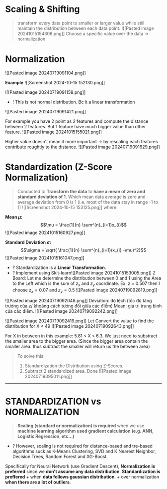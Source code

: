 # Scaling & Shifting
> transform every data point to smaller or larger value while still maintain the distribution between each data point.
![[Pasted image 20241015154308.png]]
>Choose a specific value over the data -> normalization 


# Normalization
![[Pasted image 20240719091104.png]]

**Example**
![[Screenshot 2024-10-15 152130.png]]





![[Pasted image 20240719091158.png]]
+ ! This is not normal distribution. Bc it a linear transformation

![[Pasted image 20240719091421.png]]

For example you have 2 point as 2 features and compute the distance between 2 features. But 1 feature have much bigger value than other feature. 
![[Pasted image 20241015155021.png]]

Higher value doesn't mean it more important -> by rescaling each features contribute roughtly to the distance.
![[Pasted image 20240719091629.png]]

# Standardization (Z-Score Normalization)
> Conducted to **Transform the data** to **have a mean of zero and standard deviation of 1**. Which mean data average is zero and average deviation from 0 is 1 (i.e. most of the data stay in range -1 to 1) ![[Screenshot 2024-10-15 153125.png]]
> where:
 
**Mean $\mu$:** $$\mu = \frac{1}{n} \sum^{n}_{i=1}x_{i}$$![[Pasted image 20241015160927.png]]

**Standard Deviation $\sigma$:**$$\sigma = \sqrt{ \frac{1}{n} \sum^{n}_{i=1}(x_{i} -\mu)^2}$$
![[Pasted image 20241015161047.png]]


+ ? Standardization is a **Linear Transformation**.
+ ? Implement using Skit-learn![[Pasted image 20241015153005.png]]
Z Board: Let me determine the distribution between 0 and 1 using the Area to the Left which is the sum of $z_{x}$ and $z_{y}$ coordinate. 
Ex: z = 0.507 then I choose $z_{x}=0.07$  and $z_{y}=0.5$
![[Pasted image 20240719092819.png]]

![[Pasted image 20240719092048.png]]
Deviation: độ lệch (tốc độ tăng trưởng của z/ khoảng cách tương đối giữa các điểm) 
Mean: giá trị trung bình của các điểm.
![[Pasted image 20240719092242.png]]

![[Pasted image 20240719092419.png]]
Let Convert the value to find the distribution for X < 49
![[Pasted image 20240719092643.png]]

For X in between in this example: 5.81 < X < 6.3. We just need to substract the smaller area to the bigger area. (Since the bigger area contain the smaller area. thus subtract the smaller will return us the between area)
> To solve this:
> 1) Standardization the Distribution using Z-Scores.
> 2) Subtract 2 standardized area. Done
![[Pasted image 20240719095011.png]]

---
# STANDARDIZATION vs NORMALIZATION
> **Scaling (standard or normalization) is required** when we use **machine learning algorithm used gradient calculation (e.g. ANN, Logistic Regression, etc...)**
+ ? However, scaling is not required for distance-based and tre-based algorithms suck as K-Means Clustering, SVD and K Nearest Neighbor, Decision Trees, Random Forest and XG-Boost.

Specifically for Neural Network (use Gradient Descent), **Normalization is preferred** since we **don't assume any data distribution**. 
**Standardization is preffered** 
	+ when **data follows gaussian distribution**.
	+  over normalization **when there are a lot of outliers**.

